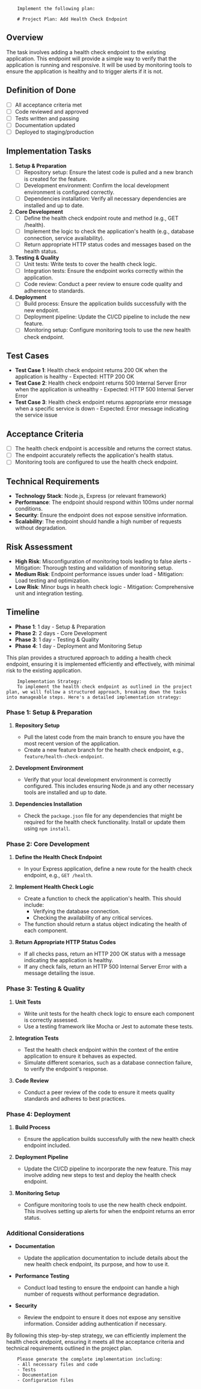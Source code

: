 
        Implement the following plan:
        
        # Project Plan: Add Health Check Endpoint

## Overview
The task involves adding a health check endpoint to the existing application. This endpoint will provide a simple way to verify that the application is running and responsive. It will be used by monitoring tools to ensure the application is healthy and to trigger alerts if it is not.

## Definition of Done
- [ ] All acceptance criteria met
- [ ] Code reviewed and approved
- [ ] Tests written and passing
- [ ] Documentation updated
- [ ] Deployed to staging/production

## Implementation Tasks

1. **Setup & Preparation**
   - [ ] Repository setup: Ensure the latest code is pulled and a new branch is created for the feature.
   - [ ] Development environment: Confirm the local development environment is configured correctly.
   - [ ] Dependencies installation: Verify all necessary dependencies are installed and up to date.

2. **Core Development**
   - [ ] Define the health check endpoint route and method (e.g., GET /health).
   - [ ] Implement the logic to check the application's health (e.g., database connection, service availability).
   - [ ] Return appropriate HTTP status codes and messages based on the health status.

3. **Testing & Quality**
   - [ ] Unit tests: Write tests to cover the health check logic.
   - [ ] Integration tests: Ensure the endpoint works correctly within the application.
   - [ ] Code review: Conduct a peer review to ensure code quality and adherence to standards.

4. **Deployment**
   - [ ] Build process: Ensure the application builds successfully with the new endpoint.
   - [ ] Deployment pipeline: Update the CI/CD pipeline to include the new feature.
   - [ ] Monitoring setup: Configure monitoring tools to use the new health check endpoint.

## Test Cases
- **Test Case 1**: Health check endpoint returns 200 OK when the application is healthy - Expected: HTTP 200 OK
- **Test Case 2**: Health check endpoint returns 500 Internal Server Error when the application is unhealthy - Expected: HTTP 500 Internal Server Error
- **Test Case 3**: Health check endpoint returns appropriate error message when a specific service is down - Expected: Error message indicating the service issue

## Acceptance Criteria
- [ ] The health check endpoint is accessible and returns the correct status.
- [ ] The endpoint accurately reflects the application's health status.
- [ ] Monitoring tools are configured to use the health check endpoint.

## Technical Requirements
- **Technology Stack**: Node.js, Express (or relevant framework)
- **Performance**: The endpoint should respond within 100ms under normal conditions.
- **Security**: Ensure the endpoint does not expose sensitive information.
- **Scalability**: The endpoint should handle a high number of requests without degradation.

## Risk Assessment
- **High Risk**: Misconfiguration of monitoring tools leading to false alerts - Mitigation: Thorough testing and validation of monitoring setup.
- **Medium Risk**: Endpoint performance issues under load - Mitigation: Load testing and optimization.
- **Low Risk**: Minor bugs in health check logic - Mitigation: Comprehensive unit and integration testing.

## Timeline
- **Phase 1**: 1 day - Setup & Preparation
- **Phase 2**: 2 days - Core Development
- **Phase 3**: 1 day - Testing & Quality
- **Phase 4**: 1 day - Deployment and Monitoring Setup

This plan provides a structured approach to adding a health check endpoint, ensuring it is implemented efficiently and effectively, with minimal risk to the existing application.
        
        Implementation Strategy:
        To implement the health check endpoint as outlined in the project plan, we will follow a structured approach, breaking down the tasks into manageable steps. Here's a detailed implementation strategy:

### Phase 1: Setup & Preparation

1. **Repository Setup**
   - Pull the latest code from the main branch to ensure you have the most recent version of the application.
   - Create a new feature branch for the health check endpoint, e.g., `feature/health-check-endpoint`.

2. **Development Environment**
   - Verify that your local development environment is correctly configured. This includes ensuring Node.js and any other necessary tools are installed and up to date.

3. **Dependencies Installation**
   - Check the `package.json` file for any dependencies that might be required for the health check functionality. Install or update them using `npm install`.

### Phase 2: Core Development

1. **Define the Health Check Endpoint**
   - In your Express application, define a new route for the health check endpoint, e.g., `GET /health`.

2. **Implement Health Check Logic**
   - Create a function to check the application's health. This should include:
     - Verifying the database connection.
     - Checking the availability of any critical services.
   - The function should return a status object indicating the health of each component.

3. **Return Appropriate HTTP Status Codes**
   - If all checks pass, return an HTTP 200 OK status with a message indicating the application is healthy.
   - If any check fails, return an HTTP 500 Internal Server Error with a message detailing the issue.

### Phase 3: Testing & Quality

1. **Unit Tests**
   - Write unit tests for the health check logic to ensure each component is correctly assessed.
   - Use a testing framework like Mocha or Jest to automate these tests.

2. **Integration Tests**
   - Test the health check endpoint within the context of the entire application to ensure it behaves as expected.
   - Simulate different scenarios, such as a database connection failure, to verify the endpoint's response.

3. **Code Review**
   - Conduct a peer review of the code to ensure it meets quality standards and adheres to best practices.

### Phase 4: Deployment

1. **Build Process**
   - Ensure the application builds successfully with the new health check endpoint included.

2. **Deployment Pipeline**
   - Update the CI/CD pipeline to incorporate the new feature. This may involve adding new steps to test and deploy the health check endpoint.

3. **Monitoring Setup**
   - Configure monitoring tools to use the new health check endpoint. This involves setting up alerts for when the endpoint returns an error status.

### Additional Considerations

- **Documentation**
  - Update the application documentation to include details about the new health check endpoint, its purpose, and how to use it.

- **Performance Testing**
  - Conduct load testing to ensure the endpoint can handle a high number of requests without performance degradation.

- **Security**
  - Review the endpoint to ensure it does not expose any sensitive information. Consider adding authentication if necessary.

By following this step-by-step strategy, we can efficiently implement the health check endpoint, ensuring it meets all the acceptance criteria and technical requirements outlined in the project plan.
        
        Please generate the complete implementation including:
        - All necessary files and code
        - Tests
        - Documentation
        - Configuration files
        
